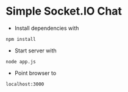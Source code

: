 # Simple Socket.IO Chat

* Install dependencies with
```
npm install
```

* Start server with
```
node app.js
```

* Point browser to
```
localhost:3000
```
